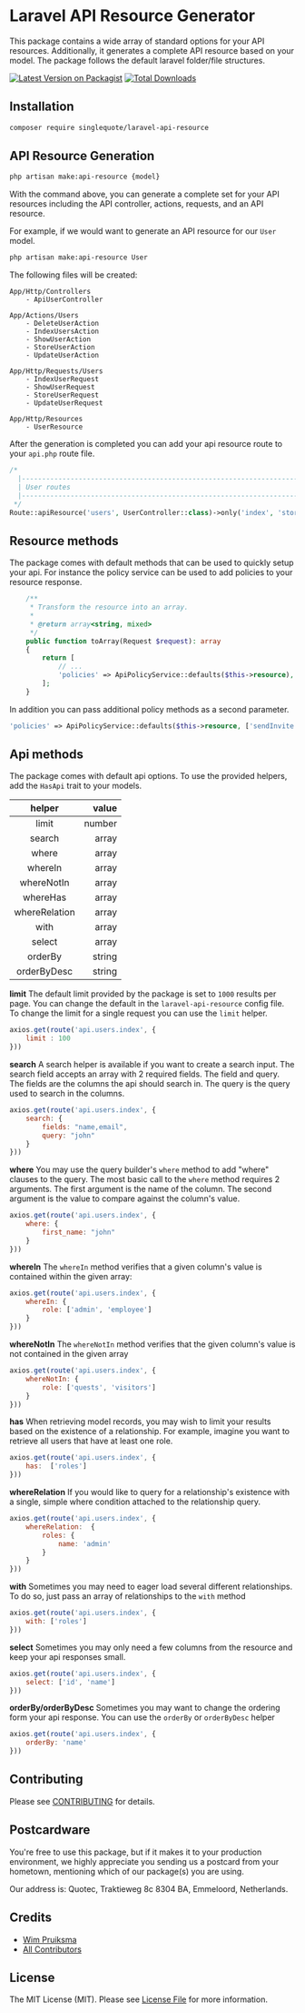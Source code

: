 
# Laravel API Resource Generator

This package contains a wide array of standard options for your API resources. Additionally, it generates a complete API resource based on your model. The package follows the default laravel folder/file structures. 

[![Latest Version on Packagist](https://img.shields.io/packagist/v/singlequote/laravel-api-resource.svg?style=flat-square)](https://packagist.org/packages/singlequote/laravel-api-resource)
[![Total Downloads](https://img.shields.io/packagist/dt/singlequote/laravel-api-resource.svg?style=flat-square)](https://packagist.org/packages/singlequote/laravel-api-resource)

## Installation

```bash
composer require singlequote/laravel-api-resource
```

## API Resource Generation

```bash
php artisan make:api-resource {model}
```

With the command above, you can generate a complete set for your API resources including the API controller, actions, requests, and an API resource.

For example, if we would want to generate an API resource for our `User` model.

```bash
php artisan make:api-resource User
```

The following files will be created:

```plaintext
App/Http/Controllers
    - ApiUserController

App/Actions/Users
    - DeleteUserAction
    - IndexUsersAction
    - ShowUserAction
    - StoreUserAction
    - UpdateUserAction

App/Http/Requests/Users
    - IndexUserRequest
    - ShowUserRequest
    - StoreUserRequest
    - UpdateUserRequest

App/Http/Resources
    - UserResource
```
After the generation is completed you can add your api resource route to your `api.php` route file.
```php
/*
  |--------------------------------------------------------------------------
  | User routes
  |--------------------------------------------------------------------------
 */
Route::apiResource('users', UserController::class)->only('index', 'store', 'show', 'update', 'destroy');
```
## Resource methods
The package comes with default methods that can be used to quickly setup your api. For instance the policy service can be used to add policies to your resource response.
```php
    /**
     * Transform the resource into an array.
     *
     * @return array<string, mixed>
     */
    public function toArray(Request $request): array
    {
        return [
            // ...
            'policies' => ApiPolicyService::defaults($this->resource),
        ];
    }
```

In addition you can pass additional policy methods as a second parameter.

```php
'policies' => ApiPolicyService::defaults($this->resource, ['sendInvite', 'acceptInvite']),
```

## Api methods
The package comes with default api options. To use the provided helpers, add the `HasApi` trait to your models. 

| helper | value |
|:--------:| -------------:|
| limit | number |
| search| array |
| where| array |
| whereIn | array |
| whereNotIn | array |
| whereHas | array |
| whereRelation | array |
| with | array |
| select | array |
| orderBy | string |
| orderByDesc | string |

**limit**
The default limit provided by the package is set to `1000` results per page. You can change the default in the `laravel-api-resource` config file. To change the limit for a single request you can use the `limit` helper.
```javascript
axios.get(route('api.users.index', {
	limit : 100
}))
```

**search**
A search helper is available if you want to create a search input.  The search field accepts an array with 2 required fields. The field and query. The fields are the columns the api should search in. The query is the query used to search in the columns. 
```javascript
axios.get(route('api.users.index', {
	search: {
        fields: "name,email",
        query: "john"
    }
}))
```
**where**
You may use the query builder's `where` method to add "where" clauses to the query. The most basic call to the `where` method requires 2 arguments. The first argument is the name of the column. The second argument is the value to compare against the column's value.
```javascript
axios.get(route('api.users.index', {
	where: {
        first_name: "john"
    }
}))
```
**whereIn**
The `whereIn` method verifies that a given column's value is contained within the given array:
```javascript
axios.get(route('api.users.index', {
	whereIn: {
        role: ['admin', 'employee']
    }
}))
```
**whereNotIn**
The `whereNotIn` method verifies that the given column's value is not contained in the given array
```javascript
axios.get(route('api.users.index', {
	whereNotIn: {
        role: ['quests', 'visitors']
    }
}))
```
**has**
When retrieving model records, you may wish to limit your results based on the existence of a relationship. For example, imagine you want to retrieve all users that have at least one role.
```javascript
axios.get(route('api.users.index', {
	has:  ['roles']
}))
```
**whereRelation**
If you would like to query for a relationship's existence with a single, simple where condition attached to the relationship query.
```javascript
axios.get(route('api.users.index', {
	whereRelation:  {
		roles: {
            name: 'admin'
        }
	}
}))
```
**with**
Sometimes you may need to eager load several different relationships. To do so, just pass an array of relationships to the `with` method
```javascript
axios.get(route('api.users.index', {
	with: ['roles']
}))
```
**select**
Sometimes you may only need a few columns from the resource and keep your api responses small.
```javascript
axios.get(route('api.users.index', {
	select: ['id', 'name']
}))
```
**orderBy/orderByDesc**
Sometimes you may want to change the ordering form your api response. You can use the `orderBy` or `orderByDesc` helper
```javascript
axios.get(route('api.users.index', {
	orderBy: 'name'
}))
```

## Contributing

Please see [CONTRIBUTING](CONTRIBUTING.md) for details.

## Postcardware

You're free to use this package, but if it makes it to your production environment, we highly appreciate you sending us a postcard from your hometown, mentioning which of our package(s) you are using.

Our address is: Quotec, Traktieweg 8c 8304 BA, Emmeloord, Netherlands.

## Credits

- [Wim Pruiksma](https://github.com/wimurk)
- [All Contributors](../../contributors)

## License

The MIT License (MIT). Please see [License File](LICENSE.md) for more information.
